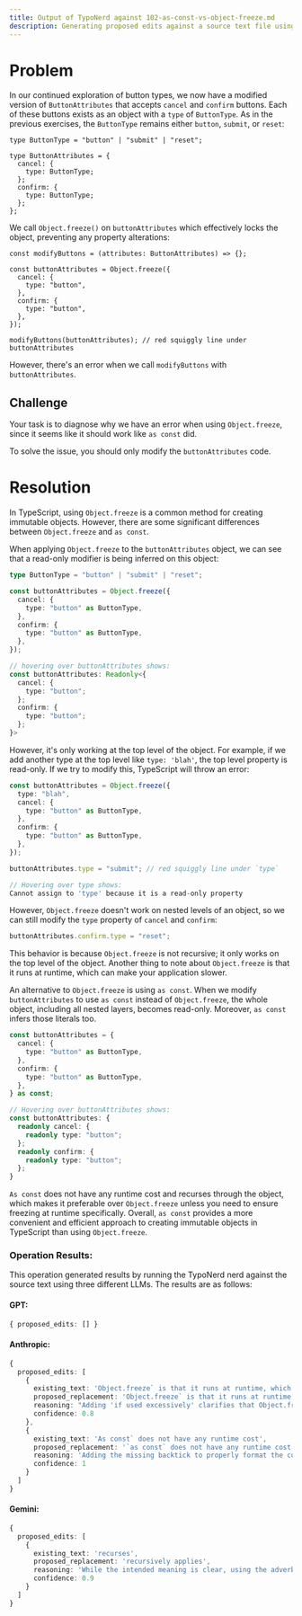 ```yaml
---
title: Output of TypoNerd against 102-as-const-vs-object-freeze.md
description: Generating proposed edits against a source text file using the TypoNerd nerd. The source text is included, followed by edits generated by the same nerd against three different LLMs.
---
```


# Problem
In our continued exploration of button types, we now have a modified version of `ButtonAttributes` that accepts `cancel` and `confirm` buttons. Each of these buttons exists as an object with a `type` of `ButtonType`. As in the previous exercises, the `ButtonType` remains either `button`, `submit`, or `reset`:

```tsx
type ButtonType = "button" | "submit" | "reset";

type ButtonAttributes = {
  cancel: {
    type: ButtonType;
  };
  confirm: {
    type: ButtonType;
  };
};
```

We call `Object.freeze()` on `buttonAttributes` which effectively locks the object, preventing any property alterations: 

```tsx
const modifyButtons = (attributes: ButtonAttributes) => {};

const buttonAttributes = Object.freeze({
  cancel: {
    type: "button",
  },
  confirm: {
    type: "button",
  },
});

modifyButtons(buttonAttributes); // red squiggly line under buttonAttributes
```

However, there's an error when we call `modifyButtons` with `buttonAttributes`.

## Challenge

Your task is to diagnose why we have an error when using `Object.freeze`, since it seems like it should work like `as const` did.

To solve the issue, you should only modify the `buttonAttributes` code.

# Resolution
In TypeScript, using `Object.freeze` is a common method for creating immutable objects. However, there are some significant differences between `Object.freeze` and `as const`.

When applying `Object.freeze` to the `buttonAttributes` object, we can see that a read-only modifier is being inferred on this object:

```typescript
type ButtonType = "button" | "submit" | "reset";

const buttonAttributes = Object.freeze({
  cancel: {
    type: "button" as ButtonType,
  },
  confirm: {
    type: "button" as ButtonType,
  },
});

// hovering over buttonAttributes shows:
const buttonAttributes: Readonly<{
  cancel: {
    type: "button";
  };
  confirm: {
    type: "button";
  };
}>
```

However, it's only working at the top level of the object. For example, if we add another type at the top level like `type: 'blah'`, the top level property is read-only. If we try to modify this, TypeScript will throw an error: 

```typescript
const buttonAttributes = Object.freeze({
  type: "blah",
  cancel: {
    type: "button" as ButtonType,
  },
  confirm: {
    type: "button" as ButtonType,
  },
});

buttonAttributes.type = "submit"; // red squiggly line under `type`

// Hovering over type shows:
Cannot assign to 'type' because it is a read-only property
```

However, `Object.freeze` doesn't work on nested levels of an object, so we can still modify the `type` property of `cancel` and `confirm`:

```typescript
buttonAttributes.confirm.type = "reset";
```

This behavior is because `Object.freeze` is not recursive; it only works on the top level of the object. Another thing to note about `Object.freeze` is that it runs at runtime, which can make your application slower.

An alternative to `Object.freeze` is using `as const`. When we modify `buttonAttributes` to use `as const` instead of `Object.freeze`, the whole object, including all nested layers, becomes read-only. Moreover, `as const` infers those literals too. 

```typescript
const buttonAttributes = {
  cancel: {
    type: "button" as ButtonType,
  },
  confirm: {
    type: "button" as ButtonType,
  },
} as const;

// Hovering over buttonAttributes shows:
const buttonAttributes: {
  readonly cancel: {
    readonly type: "button";
  };
  readonly confirm: {
    readonly type: "button";
  };
}
```

`As const` does not have any runtime cost and recurses through the object, which makes it preferable over `Object.freeze` unless you need to ensure freezing at runtime specifically. Overall, `as const` provides a more convenient and efficient approach to creating immutable objects in TypeScript than using `Object.freeze`.

### Operation Results:
This operation generated results by running the TypoNerd nerd against the source text using three different LLMs. The results are as follows:

#### GPT:
```typescript
{ proposed_edits: [] }
```

#### Anthropic:
```typescript
{
  proposed_edits: [
    {
      existing_text: 'Object.freeze` is that it runs at runtime, which can make your application slower.',
      proposed_replacement: 'Object.freeze` is that it runs at runtime, which can make your application slower if used excessively.',
      reasoning: "Adding 'if used excessively' clarifies that Object.freeze only impacts performance if overused, not in all cases.",
      confidence: 0.8
    },
    {
      existing_text: 'As const` does not have any runtime cost',
      proposed_replacement: '`as const` does not have any runtime cost',
      reasoning: 'Adding the missing backtick to properly format the code.',
      confidence: 1
    }
  ]
}
```

#### Gemini:
```typescript
{
  proposed_edits: [
    {
      existing_text: 'recurses',
      proposed_replacement: 'recursively applies',
      reasoning: 'While the intended meaning is clear, using the adverbial form is more precise and reads more naturally in this context.',
      confidence: 0.9
    }
  ]
}
```